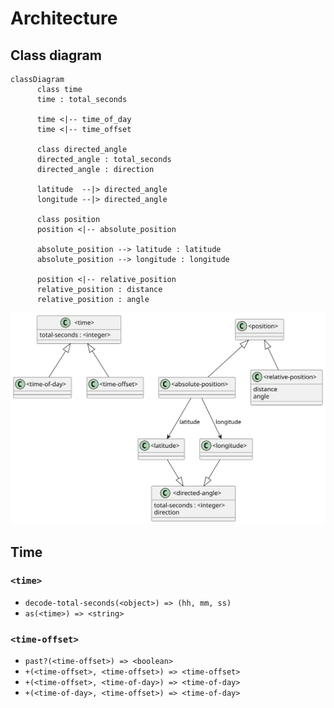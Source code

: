 # Architecture

## Class diagram

```mermaid
classDiagram
      class time
      time : total_seconds
      
      time <|-- time_of_day
      time <|-- time_offset

      class directed_angle
      directed_angle : total_seconds
      directed_angle : direction

      latitude  --|> directed_angle
      longitude --|> directed_angle

      class position
      position <|-- absolute_position

      absolute_position --> latitude : latitude
      absolute_position --> longitude : longitude

      position <|-- relative_position
      relative_position : distance
      relative_position : angle	
```

![Class diagram](./class-diagram.svg)

## Time

### `<time>`

- `decode-total-seconds(<object>) => (hh, mm, ss)`
- `as(<time>) => <string>`

### `<time-offset>`

- `past?(<time-offset>) => <boolean>`
- `+(<time-offset>, <time-offset>) => <time-offset>`
- `+(<time-offset>, <time-of-day>) => <time-of-day>`
- `+(<time-of-day>, <time-offset>) => <time-of-day>`